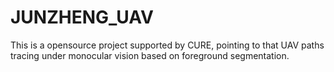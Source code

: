 # JUNZHENG_UAV
This is a opensource project supported by CURE, pointing to that UAV paths tracing under monocular vision based on foreground segmentation.
